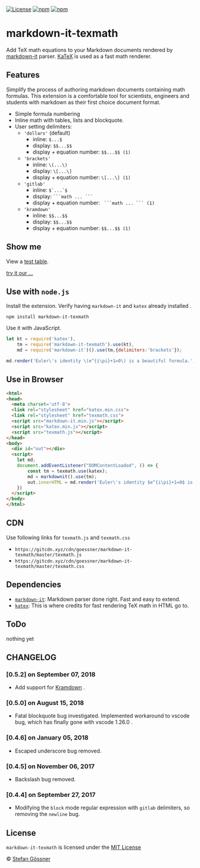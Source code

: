 [![License](https://img.shields.io/github/license/goessner/markdown-it-texmath.svg)](https://github.com/goessner/markdown-it-texmath/blob/master/licence.txt)
[![npm](https://img.shields.io/npm/v/markdown-it-texmath.svg)](https://www.npmjs.com/package/markdown-it-texmath)
[![npm](https://img.shields.io/npm/dt/markdown-it-texmath.svg)](https://www.npmjs.com/package/markdown-it-texmath)

# markdown-it-texmath

Add TeX math equations to your Markdown documents rendered by [markdown-it](https://github.com/markdown-it/markdown-it) parser. [KaTeX](https://github.com/Khan/KaTeX) is used as a fast math renderer.

## Features
Simplify the process of authoring markdown documents containing math formulas.
This extension is a comfortable tool for scientists, engineers and students with markdown as their first choice document format.

* Simple formula numbering
* Inline math with tables, lists and blockquote.
* User setting delimiters:
  * `'dollars'` (default)
    * inline: `$...$`
    * display: `$$...$$`
    * display + equation number: `$$...$$ (1)`
  * `'brackets'`
    * inline: `\(...\)`
    * display: `\[...\]`
    * display + equation number: `\[...\] (1)`
  * `'gitlab'`
    * inline: ``$`...`$``
    * display: `` ```math ... ``` ``
    * display + equation number: `` ```math ... ``` (1)``
  * `'kramdown'`
    * inline: ``$$...$$``
    * display: `$$...$$`
    * display + equation number: `$$...$$ (1)`

## Show me 

View a [test table](https://goessner.github.io/markdown-it-texmath/index.html).

[try it our ...](https://goessner.github.io/markdown-it-texmath/markdown-it-texmath-demo.html)

## Use with `node.js`

Install the extension. Verify having `markdown-it` and `katex` already installed .
```
npm install markdown-it-texmath
```
Use it with JavaScript.
```js
let kt = require('katex'),
    tm = require('markdown-it-texmath').use(kt),
    md = require('markdown-it')().use(tm,{delimiters:'brackets'});

md.render('Euler\'s identity \(e^{i\pi}+1=0\) is a beautiful formula.')
```

## Use in Browser
```html
<html>
<head>
  <meta charset='utf-8'>
  <link rel="stylesheet" href="katex.min.css">
  <link rel="stylesheet" href="texmath.css">
  <script src="markdown-it.min.js"></script>
  <script src="katex.min.js"></script>
  <script src="texmath.js"></script>
</head>
<body>
  <div id="out"></div>
  <script>
    let md;
    document.addEventListener("DOMContentLoaded", () => {
        const tm = texmath.use(katex);
        md = markdownit().use(tm);
        out.innerHTML = md.render('Euler\'s identity $e^{i\pi}+1=0$ is a beautiful formula.');
    })
  </script>
</body>
</html>
```
## CDN

Use following links for `texmath.js` and `texmath.css`
* `https://gitcdn.xyz/cdn/goessner/markdown-it-texmath/master/texmath.js`
* `https://gitcdn.xyz/cdn/goessner/markdown-it-texmath/master/texmath.css`

## Dependencies

* [`markdown-it`](https://github.com/markdown-it/markdown-it): Markdown parser done right. Fast and easy to extend.
* [`katex`](https://github.com/Khan/KaTeX): This is where credits for fast rendering TeX math in HTML go to.

## ToDo

 nothing yet

## CHANGELOG

###  [0.5.2] on September 07, 2018
* Add support for [Kramdown](https://kramdown.gettalong.org/) .

###  [0.5.0] on August 15, 2018
* Fatal blockquote bug investigated. Implemented workaround to vscode bug, which has finally gone with vscode 1.26.0 .

###  [0.4.6] on January 05, 2018
* Escaped underscore bug removed.

###  [0.4.5] on November 06, 2017
* Backslash bug removed.

###  [0.4.4] on September 27, 2017
* Modifying the `block` mode regular expression with `gitlab` delimiters, so removing the `newline` bug.

## License

`markdown-it-texmath` is licensed under the [MIT License](./license.txt)

 © [Stefan Gössner](https://github.com/goessner)
